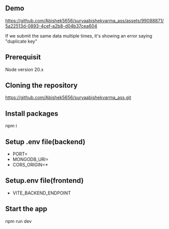 
## Demo
https://github.com/Abishek5656/suryaabishekvarma_ass/assets/99088871/5a22513d-0893-4cef-a2b8-d04b37cea604

If we submit the  same data multiple times, it's showing an error saying "duplicate key"


## Prerequisit
 Node version 20.x
## Cloning the repository

https://github.com/Abishek5656/suryaabishekvarma_ass.git
## Install packages

npm i
## Setup .env file(backend)

- PORT=
- MONGODB_URI=
- CORS_ORIGIN=*
## Setup.env file(frontend)

- VITE_BACKEND_ENDPOINT
## Start the app

npm run dev

